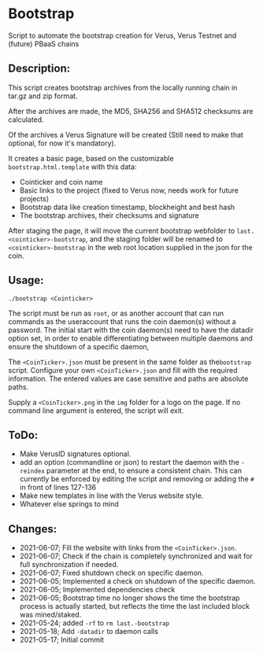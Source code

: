 # Bootstrap
Script to automate the bootstrap creation for Verus, Verus Testnet and (future) PBaaS chains

## Description:
This script creates bootstrap archives from the locally running chain in tar.gz and zip format.

After the archives are made, the MD5, SHA256 and SHA512 checksums are calculated.

Of the archives a Verus Signature will be created (Still need to make that optional, for now it's mandatory).

It creates a basic page, based on the customizable `bootstrap.html.template` with this data:
 - Cointicker and coin name
 - Basic links to the project (fixed to Verus now, needs work for future projects)
 - Bootstrap data like creation timestamp, blockheight and best hash
 - The bootstrap archives, their checksums and signature

After staging the page, it will move the current bootstrap webfolder to `last.<cointicker>-bootstrap`, and the staging folder will be renamed to `<cointicker>-bootstrap` in the web root location supplied in the json for the coin.

## Usage:
`./bootstrap <Cointicker>`

The script must be run as `root`, or as another account that can run commands as the useraccount that runs the coin daemon(s) without a password.
The initial start with the coin daemon(s) need to have the datadir option set, in order to enable differentiating between multiple daemons and ensure the shutdown of a specific daemon,

The `<CoinTicker>.json` must be present in the same folder as the`bootstrap` script. Configure your own `<CoinTicker>.json` and fill with the required information. The entered values are case sensitive and paths are absolute paths.

Supply a `<CoinTicker>.png` in the `img` folder for a logo on the page.
If no command line argument is entered, the script will exit.

## ToDo:
 - Make VerusID signatures optional.
 - add an option (commandline or json) to restart the daemon with the `-reindex` parameter at the end, to ensure a consistent chain. This can currently be enforced by editing the script and removing or adding the `#` in front of lines 127-136
 - Make new templates in line with the Verus website style.
 - Whatever else springs to mind

## Changes:
 - 2021-06-07; Fill the website with links from the `<CoinTicker>.json`.
 - 2021-06-07; Check if the chain is completely synchronized and wait for full synchronization if needed.
 - 2021-06-07; Fixed shutdown check on specific daemon.
 - 2021-06-05; Implemented a check on shutdown of the specific daemon.
 - 2021-06-05; Implemented dependencies check
 - 2021-06-05; Bootstrap time no longer shows the time the bootstrap process is actually started, but reflects the time the last included block was mined/staked.
 - 2021-05-24; added `-rf` to `rm last.-bootstrap`
 - 2021-05-18; Add `-datadir` to daemon calls
 - 2021-05-17; Initial commit
